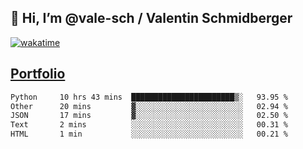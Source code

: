 ## 👋 Hi, I’m @vale-sch / Valentin Schmidberger
[![wakatime](https://wakatime.com/badge/user/7560c813-56c2-4ce8-b378-268c8ee84276.svg)](https://wakatime.com/@7560c813-56c2-4ce8-b378-268c8ee84276)
##  [Portfolio](https://vale-sch.github.io/ValentinSchmidberger/ "Portfolio")
<!--START_SECTION:waka-->

```txt
Python     10 hrs 43 mins  ███████████████████████▒░   93.95 %
Other      20 mins         ▓░░░░░░░░░░░░░░░░░░░░░░░░   02.94 %
JSON       17 mins         ▓░░░░░░░░░░░░░░░░░░░░░░░░   02.50 %
Text       2 mins          ░░░░░░░░░░░░░░░░░░░░░░░░░   00.31 %
HTML       1 min           ░░░░░░░░░░░░░░░░░░░░░░░░░   00.21 %
```

<!--END_SECTION:waka-->
